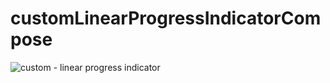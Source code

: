 # customLinearProgressIndicatorCompose

![custom - linear progress indicator](https://github.com/ahuamana/customLinearProgressIndicatorCompose/assets/60039961/7cea9636-740c-4e31-bdb0-0590e41e0235)
